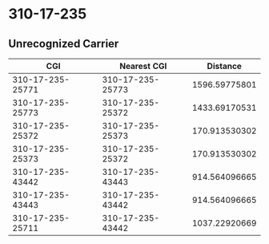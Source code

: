 # 310-17-235
## Unrecognized Carrier


| CGI | Nearest CGI | Distance |
|-----|-------------|----------|
| 310-17-235-25771 | 310-17-235-25773 | 1596.59775801 |
| 310-17-235-25773 | 310-17-235-25372 | 1433.69170531 |
| 310-17-235-25372 | 310-17-235-25373 | 170.913530302 |
| 310-17-235-25373 | 310-17-235-25372 | 170.913530302 |
| 310-17-235-43442 | 310-17-235-43443 | 914.564096665 |
| 310-17-235-43443 | 310-17-235-43442 | 914.564096665 |
| 310-17-235-25711 | 310-17-235-43442 | 1037.22920669 |
